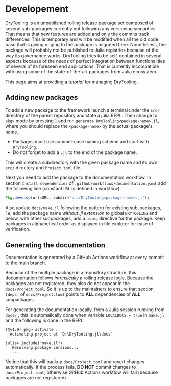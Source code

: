# Developement

DryTooling is an unpublished rolling release package set composed of several sub-packages currently not following any versioning semantics. That means that new features are added and only the commits track differences. This is temporary and will be modified when all the old code base that is giving origing to the package is migrated here. Nonetheless, the package will probably not be published to Julia registries because of the way its governance works. DryTooling tries to be self-contained in several aspects because of the needs of perfect integration between functionalities of several of its foreseen end applications. That is currently incompatible with using some of the state-of-the-art packages from Julia ecosystem.

This page aims at providing a *tutorial* for managing DryTooling.

## Adding new packages

To add a new package to the framework launch a terminal under the `src/` directory of the parent repository and state a julia REPL. Then change to `pkg>` mode by pressing `]` and run `generate DryTooling<package-name>.jl`, where you should replace the `<package-name>` by the actual package's name.

- Packages must use cammel-case naming scheme and start with `DryTooling`.
- Do not forget to add a `.jl` to the end of the package name.

This will create a subdirectory with the given package name and its own `src/` directory and `Project.toml` file.

Next you need to add the package to the documentation workflow. In section `Install dependencies` of `.github/workflows/documentation.yaml` add the following line (constant `URL` is defined in workflow):

```julia
Pkg.develop(url=URL, subdir="src/DryTooling<package-name>.jl");
```

Also update `docs/make.jl` following the pattern for existing sub-packages, *i.e*, add the package name *without .jl extension* to global `DRYTOOLING` and below, with other subpackages, add a `using` directive for the package. Keep packages in alphabetical order as displayed in file explorer for ease of verification.

## Generating the documentation

Documentation is generated by a GitHub Actions workflow at every commit to the main branch.

Because of the multiple package in a repository structure, this documentation follows *intrinsically* a rolling release logic. Because the packages are not registered, they also do not appear in the `docs/Project.toml`. So it is up to the maintainers to ensure that section `[deps]` of `docs/Project.toml` points to **ALL** dependencies of **ALL** subpackages. 

For generating the documentation locally, from a Julia session running from `docs/` , this is automalically done when variable `LOCALDOCS = true` in `make.jl` and the following is done in the REPL:

```julia-repl
(@v1.9) pkg> activate .
  Activating project at `D:\DryTooling.jl\docs`

julia> include("make.jl")
   Resolving package versions...
   ...
```

Notice that this will backup `docs/Project.toml` and revert changes automatically. If the process fails, **DO NOT** commit changes to `docs/Project.toml`, otherwise GitHub Actions workflow will fail (because packages are not registered).
